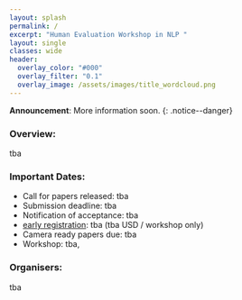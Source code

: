 ```yaml
---
layout: splash
permalink: /
excerpt: "Human Evaluation Workshop in NLP "
layout: single
classes: wide
header:
  overlay_color: "#000"
  overlay_filter: "0.1"
  overlay_image: /assets/images/title_wordcloud.png
---
```


**Announcement**: More information soon.
{: .notice--danger}

### Overview:

tba

### Important Dates:

* Call for papers released: tba 
* Submission deadline: tba
* Notification of acceptance: tba 
* [early registration](): tba (tba USD / workshop only)
* Camera ready papers due: tba
* Workshop: tba, 


### Organisers:

tba

